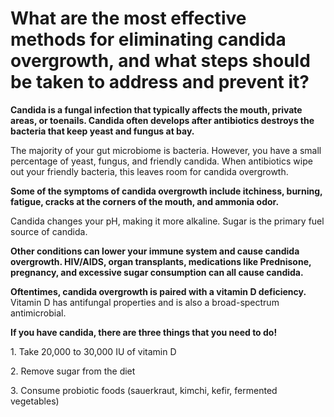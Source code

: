 # What are the most effective methods for eliminating candida overgrowth, and what steps should be taken to address and prevent it?

**Candida is a fungal infection that typically affects the mouth, private areas, or toenails. Candida often develops after antibiotics destroys the bacteria that keep yeast and fungus at bay.**

The majority of your gut microbiome is bacteria. However, you have a small percentage of yeast, fungus, and friendly candida. When antibiotics wipe out your friendly bacteria, this leaves room for candida overgrowth.

**Some of the symptoms of candida overgrowth include itchiness, burning, fatigue, cracks at the corners of the mouth, and ammonia odor.**

Candida changes your pH, making it more alkaline. Sugar is the primary fuel source of candida.

**Other conditions can lower your immune system and cause candida overgrowth. HIV/AIDS, organ transplants, medications like Prednisone, pregnancy, and excessive sugar consumption can all cause candida.**

**Oftentimes, candida overgrowth is paired with a vitamin D deficiency.** Vitamin D has antifungal properties and is also a broad-spectrum antimicrobial.

**If you have candida, there are three things that you need to do!**

1\. Take 20,000 to 30,000 IU of vitamin D

2\. Remove sugar from the diet

3\. Consume probiotic foods (sauerkraut, kimchi, kefir, fermented vegetables)